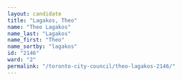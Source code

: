```yaml
---
layout: candidate
title: "Lagakos, Theo"
name: "Theo Lagakos"
name_last: "Lagakos"
name_first: "Theo"
name_sortby: "lagakos"
id: "2146"
ward: "2"
permalink: "/toronto-city-council/theo-lagakos-2146/"
---
```

